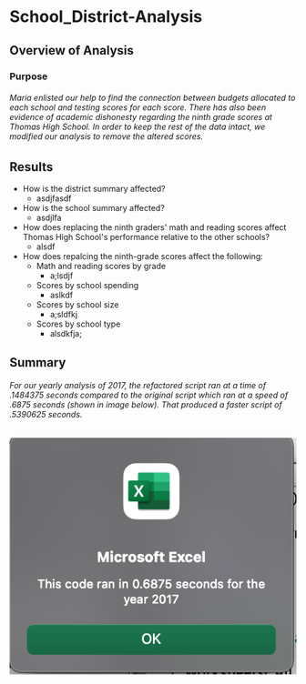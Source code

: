 # School_District-Analysis
## Overview of Analysis
### Purpose
###### Maria enlisted our help to find the connection between budgets allocated to each school and testing scores for each score. There has also been evidence of academic dishonesty regarding the ninth grade scores at Thomas High School. In order to keep the rest of the data intact, we modified our analysis to remove the altered scores.
## Results
* How is the district summary affected?
    * asdjfasdf
* How is the school summary affected?
    * asdjlfa
* How does replacing the ninth graders' math and reading scores affect Thomas High School's performance relative to the other schools?
    * alsdf
* How does repalcing the ninth-grade scores affect the following: 
    * Math and reading scores by grade
        * a;lsdjf
    * Scores by school spending
        * aslkdf
    * Scores by school size 
        * a;sldfkj
    * Scores by school type
        * alsdkfja;
## Summary
###### For our yearly analysis of 2017, the refactored script ran at a time of .1484375 seconds compared to the original script which ran at a speed of .6875 seconds (shown in image below). That produced a faster script of .5390625 seconds. 
![2017 original script run time](https://github.com/liabrooke/stock-analysis/blob/main/Original_Script_2017.png) 

